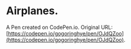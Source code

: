 # Airplanes.

A Pen created on CodePen.io. Original URL: [https://codepen.io/gogoringhye/pen/OJdQZoo](https://codepen.io/gogoringhye/pen/OJdQZoo).

